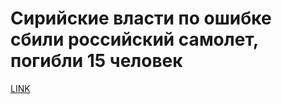 # Сирийские власти по ошибке сбили российский самолет, погибли 15 человек 



[LINK](https://varlamov.ru/3095436.html)